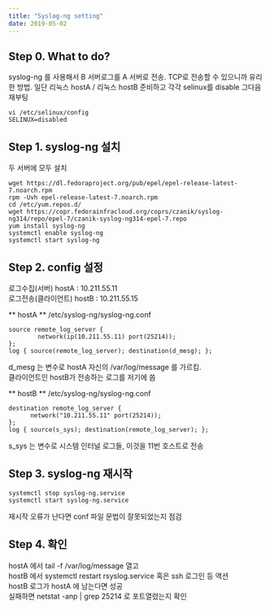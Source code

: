 ```yaml
---
title: "Syslog-ng setting"
date: 2019-05-02
---
```


## Step 0. What to do?
syslog-ng 를 사용해서 B 서버로그를 A 서버로 전송. TCP로 전송할 수 있으니까 유리한 방법.
일단 리눅스 hostA / 리눅스 hostB 준비하고 각각 selinux를 disable 그다음 재부팅
```
vi /etc/selinux/config
SELINUX=disabled
```
## Step 1. syslog-ng 설치
두 서버에 모두 설치
```
wget https://dl.fedoraproject.org/pub/epel/epel-release-latest-7.noarch.rpm
rpm -Uvh epel-release-latest-7.noarch.rpm
cd /etc/yum.repos.d/
wget https://copr.fedorainfracloud.org/coprs/czanik/syslog-ng314/repo/epel-7/czanik-syslog-ng314-epel-7.repo
yum install syslog-ng
systemctl enable syslog-ng
systemctl start syslog-ng
```
## Step 2. config 설정
로그수집(서버)     hostA : 10.211.55.11<br>
로그전송(클라이언트) hostB : 10.211.55.15

** hostA **
/etc/syslog-ng/syslog-ng.conf
```
source remote_log_server {                                                                                 
        network(ip(10.211.55.11) port(25214));                                                             
};
log { source(remote_log_server); destination(d_mesg); };
```
d_mesg 는 변수로 hostA 자신의 /var/log/message 를 가르킴.<br>
클라이언트인 hostB가 전송하는 로그를 저기에 씀

** hostB **
/etc/syslog-ng/syslog-ng.conf
```
destination remote_log_server {
      network("10.211.55.11" port(25214));
};
log { source(s_sys); destination(remote_log_server); };
```
s_sys 는 변수로 시스템 인터널 로그들, 이것을 11번 호스트로 전송

## Step 3. syslog-ng 재시작
```
systemctl stop syslog-ng.service
systemctl start syslog-ng.service
```
재시작 오류가 난다면 conf 파일 문법이 잘못되었는지 점검

## Step 4. 확인
hostA 에서 tail -f /var/log/message 열고<br>
hostB 에서 systemctl restart rsyslog.service 혹은 ssh 로그인 등 액션<Br>
hostB 로그가 hostA 에 남는다면 성공<br>
실패하면 netstat -anp | grep 25214 로 포트열렸는지 확인



